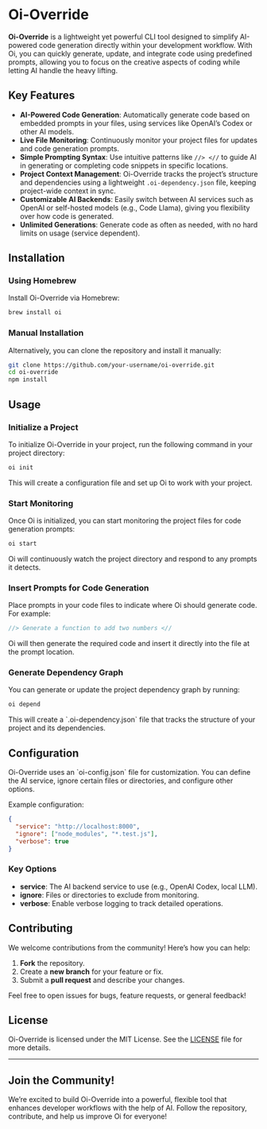 
# Oi-Override

**Oi-Override** is a lightweight yet powerful CLI tool designed to simplify AI-powered code generation directly within your development workflow. With Oi, you can quickly generate, update, and integrate code using predefined prompts, allowing you to focus on the creative aspects of coding while letting AI handle the heavy lifting.

## Key Features

- **AI-Powered Code Generation**: Automatically generate code based on embedded prompts in your files, using services like OpenAI’s Codex or other AI models.
- **Live File Monitoring**: Continuously monitor your project files for updates and code generation prompts.
- **Simple Prompting Syntax**: Use intuitive patterns like `//> <//` to guide AI in generating or completing code snippets in specific locations.
- **Project Context Management**: Oi-Override tracks the project’s structure and dependencies using a lightweight `.oi-dependency.json` file, keeping project-wide context in sync.
- **Customizable AI Backends**: Easily switch between AI services such as OpenAI or self-hosted models (e.g., Code Llama), giving you flexibility over how code is generated.
- **Unlimited Generations**: Generate code as often as needed, with no hard limits on usage (service dependent).

## Installation

### Using Homebrew

Install Oi-Override via Homebrew:

```bash
brew install oi
```

### Manual Installation

Alternatively, you can clone the repository and install it manually:

```bash
git clone https://github.com/your-username/oi-override.git
cd oi-override
npm install
```

## Usage

### Initialize a Project

To initialize Oi-Override in your project, run the following command in your project directory:

```bash
oi init
```

This will create a configuration file and set up Oi to work with your project.

### Start Monitoring

Once Oi is initialized, you can start monitoring the project files for code generation prompts:

```bash
oi start
```

Oi will continuously watch the project directory and respond to any prompts it detects.

### Insert Prompts for Code Generation

Place prompts in your code files to indicate where Oi should generate code. For example:

```javascript
//> Generate a function to add two numbers <//
```

Oi will then generate the required code and insert it directly into the file at the prompt location.

### Generate Dependency Graph

You can generate or update the project dependency graph by running:

```bash
oi depend
```

This will create a \`.oi-dependency.json\` file that tracks the structure of your project and its dependencies.

## Configuration

Oi-Override uses an \`oi-config.json\` file for customization. You can define the AI service, ignore certain files or directories, and configure other options.

Example configuration:

```json
{
  "service": "http://localhost:8000",
  "ignore": ["node_modules", "*.test.js"],
  "verbose": true
}
```

### Key Options

- **service**: The AI backend service to use (e.g., OpenAI Codex, local LLM).
- **ignore**: Files or directories to exclude from monitoring.
- **verbose**: Enable verbose logging to track detailed operations.

## Contributing

We welcome contributions from the community! Here’s how you can help:

1. **Fork** the repository.
2. Create a **new branch** for your feature or fix.
3. Submit a **pull request** and describe your changes.

Feel free to open issues for bugs, feature requests, or general feedback!

## License

Oi-Override is licensed under the MIT License. See the [LICENSE](LICENSE) file for more details.

---

## Join the Community!

We’re excited to build Oi-Override into a powerful, flexible tool that enhances developer workflows with the help of AI. Follow the repository, contribute, and help us improve Oi for everyone!

